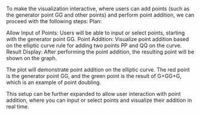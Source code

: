 To make the visualization interactive, where users can add points (such as the generator point GG and other points) and perform point addition, we can proceed with the following steps:
Plan:

Allow Input of Points: Users will be able to input or select points, starting with the generator point GG.
Point Addition: Visualize point addition based on the elliptic curve rule for adding two points PP and QQ on the curve.
Result Display: After performing the point addition, the resulting point will be shown on the graph.

The plot will demonstrate point addition on the elliptic curve. The red point is the generator point GG, and the green point is the result of G+GG+G, which is an example of point doubling.

This setup can be further expanded to allow user interaction with point addition, where you can input or select points and visualize their addition in real time.
